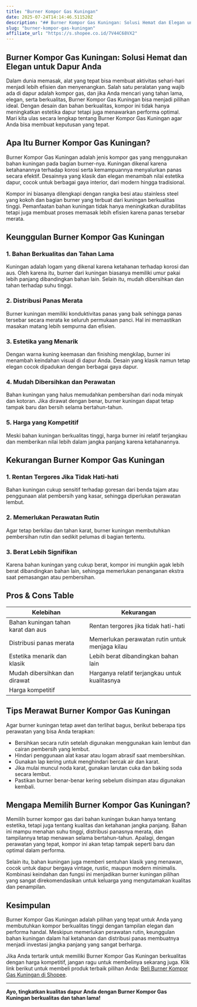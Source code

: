 ```yaml
---
title: "Burner Kompor Gas Kuningan"
date: 2025-07-24T14:14:46.511520Z
description: "## Burner Kompor Gas Kuningan: Solusi Hemat dan Elegan untuk Dapur Anda..."
slug: "burner-kompor-gas-kuningan"
affiliate_url: "https://s.shopee.co.id/7V44C68VX2"
---
```

## Burner Kompor Gas Kuningan: Solusi Hemat dan Elegan untuk Dapur Anda

Dalam dunia memasak, alat yang tepat bisa membuat aktivitas sehari-hari menjadi lebih efisien dan menyenangkan. Salah satu peralatan yang wajib ada di dapur adalah kompor gas, dan jika Anda mencari yang tahan lama, elegan, serta berkualitas, Burner Kompor Gas Kuningan bisa menjadi pilihan ideal. Dengan desain dan bahan berkualitas, kompor ini tidak hanya meningkatkan estetika dapur tetapi juga menawarkan performa optimal. Mari kita ulas secara lengkap tentang Burner Kompor Gas Kuningan agar Anda bisa membuat keputusan yang tepat.

## Apa Itu Burner Kompor Gas Kuningan?

Burner Kompor Gas Kuningan adalah jenis kompor gas yang menggunakan bahan kuningan pada bagian burner-nya. Kuningan dikenal karena ketahanannya terhadap korosi serta kemampuannya menyalurkan panas secara efektif. Desainnya yang klasik dan elegan menambah nilai estetika dapur, cocok untuk berbagai gaya interior, dari modern hingga tradisional.

Kompor ini biasanya dilengkapi dengan rangka besi atau stainless steel yang kokoh dan bagian burner yang terbuat dari kuningan berkualitas tinggi. Pemanfaatan bahan kuningan tidak hanya meningkatkan durabilitas tetapi juga membuat proses memasak lebih efisien karena panas tersebar merata.

## Keunggulan Burner Kompor Gas Kuningan

### 1. Bahan Berkualitas dan Tahan Lama

Kuningan adalah logam yang dikenal karena ketahanan terhadap korosi dan aus. Oleh karena itu, burner dari kuningan biasanya memiliki umur pakai lebih panjang dibandingkan bahan lain. Selain itu, mudah dibersihkan dan tahan terhadap suhu tinggi.

### 2. Distribusi Panas Merata

Burner kuningan memiliki konduktivitas panas yang baik sehingga panas tersebar secara merata ke seluruh permukaan panci. Hal ini memastikan masakan matang lebih sempurna dan efisien.

### 3. Estetika yang Menarik

Dengan warna kuning keemasan dan finishing mengkilap, burner ini menambah keindahan visual di dapur Anda. Desain yang klasik namun tetap elegan cocok dipadukan dengan berbagai gaya dapur.

### 4. Mudah Dibersihkan dan Perawatan

Bahan kuningan yang halus memudahkan pembersihan dari noda minyak dan kotoran. Jika dirawat dengan benar, burner kuningan dapat tetap tampak baru dan bersih selama bertahun-tahun.

### 5. Harga yang Kompetitif

Meski bahan kuningan berkualitas tinggi, harga burner ini relatif terjangkau dan memberikan nilai lebih dalam jangka panjang karena ketahanannya.

## Kekurangan Burner Kompor Gas Kuningan

### 1. Rentan Tergores Jika Tidak Hati-hati

Bahan kuningan cukup sensitif terhadap goresan dari benda tajam atau penggunaan alat pembersih yang kasar, sehingga diperlukan perawatan lembut.

### 2. Memerlukan Perawatan Rutin

Agar tetap berkilau dan tahan karat, burner kuningan membutuhkan pembersihan rutin dan sedikit pelumas di bagian tertentu.

### 3. Berat Lebih Signifikan

Karena bahan kuningan yang cukup berat, kompor ini mungkin agak lebih berat dibandingkan bahan lain, sehingga memerlukan penanganan ekstra saat pemasangan atau pembersihan.

## Pros & Cons Table

| Kelebihan                                             | Kekurangan                                                |
|--------------------------------------------------------|------------------------------------------------------------|
| Bahan kuningan tahan karat dan aus                     | Rentan tergores jika tidak hati-hati                        |
| Distribusi panas merata                                | Memerlukan perawatan rutin untuk menjaga kilau           |
| Estetika menarik dan klasik                           | Lebih berat dibandingkan bahan lain                        |
| Mudah dibersihkan dan dirawat                         | Harganya relatif terjangkau untuk kualitasnya              |
| Harga kompetitif                                     |                                                         |

## Tips Merawat Burner Kompor Gas Kuningan

Agar burner kuningan tetap awet dan terlihat bagus, berikut beberapa tips perawatan yang bisa Anda terapkan:

- Bersihkan secara rutin setelah digunakan menggunakan kain lembut dan cairan pembersih yang lembut.
- Hindari penggunaan alat kasar atau logam abrasif saat membersihkan.
- Gunakan lap kering untuk menghindari bercak air dan karat.
- Jika mulai muncul noda karat, gunakan larutan cuka dan baking soda secara lembut.
- Pastikan burner benar-benar kering sebelum disimpan atau digunakan kembali.

## Mengapa Memilih Burner Kompor Gas Kuningan?

Memilih burner kompor gas dari bahan kuningan bukan hanya tentang estetika, tetapi juga tentang kualitas dan ketahanan jangka panjang. Bahan ini mampu menahan suhu tinggi, distribusi panasnya merata, dan tampilannya tetap menawan selama bertahun-tahun. Apalagi, dengan perawatan yang tepat, kompor ini akan tetap tampak seperti baru dan optimal dalam performa.

Selain itu, bahan kuningan juga memberi sentuhan klasik yang menawan, cocok untuk dapur bergaya vintage, rustic, maupun modern minimalis. Kombinasi keindahan dan fungsi ini menjadikan burner kuningan pilihan yang sangat direkomendasikan untuk keluarga yang mengutamakan kualitas dan penampilan.

## Kesimpulan

Burner Kompor Gas Kuningan adalah pilihan yang tepat untuk Anda yang membutuhkan kompor berkualitas tinggi dengan tampilan elegan dan performa handal. Meskipun memerlukan perawatan rutin, keunggulan bahan kuningan dalam hal ketahanan dan distribusi panas membuatnya menjadi investasi jangka panjang yang sangat berharga.

Jika Anda tertarik untuk memiliki Burner Kompor Gas Kuningan berkualitas dengan harga kompetitif, jangan ragu untuk membelinya sekarang juga. Klik link berikut untuk membeli produk terbaik pilihan Anda: [Beli Burner Kompor Gas Kuningan di Shopee](https://s.shopee.co.id/7V44C68VX2).

---

**Ayo, tingkatkan kualitas dapur Anda dengan Burner Kompor Gas Kuningan berkualitas dan tahan lama!**